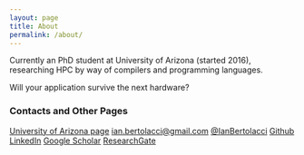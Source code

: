 ```yaml
---
layout: page
title: About
permalink: /about/
---
```


Currently an PhD student at University of Arizona (started 2016), researching HPC by way of compilers and programming languages.

Will your application survive the next hardware?

### Contacts and Other Pages
[University of Arizona page](http://www.cs.arizona.edu/~ianbertolacci)
[ian.bertolacci@gmail.com](mailto:ian.bertolacci@gmail.com)
[@IanBertolacci](https://twitter.com/IanBertolacci)
[Github](https://github.com/ian-bertolacci)
[LinkedIn](https://www.linkedin.com/in/ianbertolacci)
[Google Scholar](https://scholar.google.com/citations?user=zKv7fRwAAAAJ)
[ResearchGate](https://www.researchgate.net/profile/Ian_Bertolacci)

